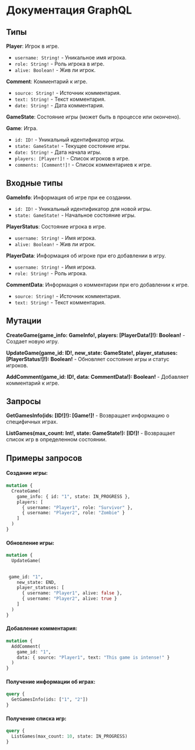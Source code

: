 # Документация GraphQL

## Типы

**Player**: Игрок в игре.
- `username: String!` - Уникальное имя игрока.
- `role: String!` - Роль игрока в игре.
- `alive: Boolean!` - Жив ли игрок.

**Comment**: Комментарий к игре.
- `source: String!` - Источник комментария.
- `text: String!` - Текст комментария.
- `date: String!` - Дата комментария.

**GameState**: Состояние игры (может быть в процессе или окончено).

**Game**: Игра.
- `id: ID!` - Уникальный идентификатор игры.
- `state: GameState!` - Текущее состояние игры.
- `date: String!` - Дата начала игры.
- `players: [Player!]!` - Список игроков в игре.
- `comments: [Comment!]!` - Список комментариев к игре.

## Входные типы

**GameInfo**: Информация об игре при ее создании.
- `id: ID!` - Уникальный идентификатор для новой игры.
- `state: GameState!` - Начальное состояние игры.

**PlayerStatus**: Состояние игрока в игре.
- `username: String!` - Имя игрока.
- `alive: Boolean!` - Жив ли игрок.

**PlayerData**: Информация об игроке при его добавлении в игру.
- `username: String!` - Имя игрока.
- `role: String!` - Роль игрока.

**CommentData**: Информация о комментарии при его добавлении к игре.
- `source: String!` - Источник комментария.
- `text: String!` - Текст комментария.

## Мутации

**CreateGame(game_info: GameInfo!, players: [PlayerData!]!): Boolean!** - Создает новую игру.

**UpdateGame(game_id: ID!, new_state: GameState!, player_statuses: [PlayerStatus!]!): Boolean!** - Обновляет состояние игры и статус игроков.

**AddComment(game_id: ID!, data: CommentData!): Boolean!** - Добавляет комментарий к игре.

## Запросы

**GetGamesInfo(ids: [ID!]!): [Game!]!** - Возвращает информацию о специфичных играх.

**ListGames(max_count: Int!, state: GameState!): [ID!]!** - Возвращает список игр в определенном состоянии.

## Примеры запросов

#### Создание игры:
```graphql
mutation {
  CreateGame(
    game_info: { id: "1", state: IN_PROGRESS }, 
    players: [
      { username: "Player1", role: "Survivor" },
      { username: "Player2", role: "Zombie" }
    ]
  )
}
```

#### Обновление игры:
```graphql
mutation {
  UpdateGame(
   

 game_id: "1", 
    new_state: END, 
    player_statuses: [
      { username: "Player1", alive: false },
      { username: "Player2", alive: true }
    ]
  )
}
```

#### Добавление комментария:
```graphql
mutation {
  AddComment(
    game_id: "1", 
    data: { source: "Player1", text: "This game is intense!" }
  )
}
```

#### Получение информации об играх:
```graphql
query {
  GetGamesInfo(ids: ["1", "2"])
}
```

#### Получение списка игр:
```graphql
query {
  ListGames(max_count: 10, state: IN_PROGRESS)
}
```
